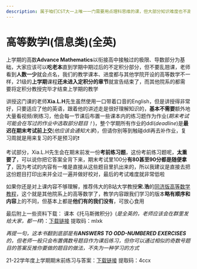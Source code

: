 ```yaml
---
description: 属于咱们CST大一上唯一一门需要用点理科思维的课，但大部分知识难度也不高，难度介于经管系学生所学的的微积分和非数学系的理工科学生所学的高等数学之间
---
```


# 高等数学Ⅰ(信息类)(全英)

上学期的高数**Advance Mathematics**以衔接高中接触过的极限、导数部分为基础，大家应该可以**吃老本**直到学期中期过后的不定积分部分，但不要乱翘课，老师看到**人数一少**就会点名，我们的教学课本、进度都与其他学院开设的高等数学不一样，21级的**上学期**课程**还未进入定积分的章节**就宣告结束了，而其他院系的都需要将定积分教授完毕才结束上学期的教学

讲授这门课的老师**Xia.L.H**先生虽然使用一口带着口音的English，但是讲授得非常好，只要适应了他的英语，跟着他的讲述走是很好理解知识的，**基本不需要**额外地大量看视频/刷练习，他会每一节课后布置一些课本内的练习题作为作业(_期末考试可能会在写过的作业中选取部分题目！_)，整个学期所有作业的ddl(_deadline_)是**最迟在期末考试前上交**(_他应该会通知大家_)，但请你别等到触碰ddl再去补作业，复习周就是用来复习的不是预习的❗

考试部分，Xia.L.H先生会在期末前发一份**考前练习题**，这份考前练习题呢，**太重要了**，可以说你把它答案全背下来，期末考试里100分**有80甚至90分都是随便拿了**，因为考试的内容有一堆是直接从这些题目里扒出来的，所以我建议是直接去把这份题目打印出来并全过一遍并做好校对，最后的考试难度就非常低啦

如果你还是对上课内容不够理解，推荐伟大的B站大学教授**宋.浩**的[同济版高等数学教程](https://www.bilibili.com/video/BV1Eb411u7Fw?share\_source=copy\_web\&vd\_source=2e2bcfa887bf8da9bde84af9fe79f8eb)，这个就是其他院系上的高等数学了，教学内容跟我们学习的版本**略有顺序和内容**上的不同，但基本上都是**他们有的我们没有**，可放心食用

最后附上一些资料下载： 课本《托马斯微积分》(_是全英的，老师应该会在群里发给大家，都一样_)：[下载链接](https://pan.baidu.com/s/1g9sXvU\_qFSY7IsCwb76xgw) 提取码：mlxk

_再提一句，这本书翻到底部是有**ANSWERS TO ODD-NUMBERED EXERCISES**的，但老师一般只会布置偶数号题目作为课后练习，但你可以通过相似的奇数号题目的答案反推你要做的题目的做法，不失为一种学习的方式_

21-22学年度上学期期末前练习与答案：[下载链接](https://pan.baidu.com/s/1Jrt3uzaBZfENhTTKkgQoFg) 提取码：4ccx
